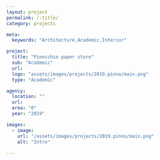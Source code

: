 ```yaml
---
layout: project
permalink: /:title/
category: projects

meta:
  keywords: "Architecture,Academic,Interior"

project:
  title: "Pinocchio paper store"
  sub: "Academic"
  url: 
  logo: "assets/images/projects/2019.pinno/main.png"
  type: "Academic"

agency:
  location: ""
  url: 
  area: "0"
  year: "2019"

images:
  - image:
    url: "/assets/images/projects/2019.pinno/main.png"
    alt: "Intro"
 
---
```


